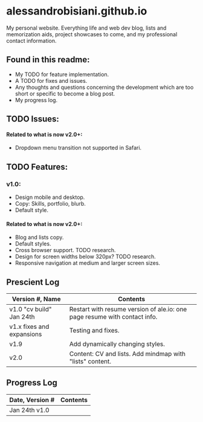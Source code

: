 # alessandrobisiani.github.io

My personal website. Everything life and web dev blog, lists and 
memorization aids, project showcases to come, and my professional 
contact information.

## Found in this readme:
* My TODO for feature implementation.
* A TODO for fixes and issues.
* Any thoughts and questions concerning the development 
    which are too short or specific to become a blog post.
* My progress log.

## TODO Issues:
#### Related to what is now v2.0+:
* Dropdown menu transition not supported in Safari.

## TODO Features:
### v1.0:
* Design mobile and desktop.
* Copy: Skills, portfolio, blurb.
* Default style.

#### Related to what is now v2.0+:
* Blog and lists copy.
* Default styles.
* Cross browser support. TODO research.
* Design for screen widths below 320px? TODO research.
* Responsive navigation at medium and larger screen sizes.

## Prescient Log
Version #, Name| Contents
----------------------- | -----------------------
v1.0 "cv build" Jan 24th | Restart with resume version of ale.io: one page resume with contact info.
v1.x fixes and expansions | Testing and fixes.
v1.9 | Add dynamically changing styles.
v2.0 | Content: CV and lists. Add mindmap  with "lists" content.

## Progress Log
Date, Version # | Contents
----------------------- | -----------------------
Jan 24th v1.0 | 